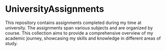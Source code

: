 # UniversityAssignments
This repository contains assignments completed during my time at university. The assignments span various subjects and are organized by course. This collection aims to provide a comprehensive overview of my academic journey, showcasing my skills and knowledge in different areas of study.
